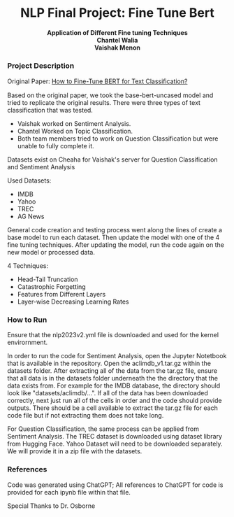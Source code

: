<h1 style="text-align: center;">NLP Final Project: Fine Tune Bert</h1>
<h4 style="text-align: center;">Application of Different Fine tuning Techniques<br>Chantel Walia<br>Vaishak Menon</h4>
<h4 style="text-align: center;"></h4>

### Project Description

Original Paper: <a href="https://arxiv.org/abs/1905.05583">How to Fine-Tune BERT for Text Classiﬁcation?</a>

Based on the original paper, we took the base-bert-uncased model and tried to replicate the original results. There were three types of text classification that was tested. 

- Vaishak worked on Sentiment Analysis. 
- Chantel Worked on Topic Classification.
- Both team members tried to work on Question Classification but were unable to fully complete it.

Datasets exist on Cheaha for Vaishak's server for Question Classification and Sentiment Analysis

Used Datasets:

- IMDB
- Yahoo
- TREC
- AG News

General code creation and testing process went along the lines of create a base model to run each dataset. Then update the model with one of the 4 fine tuning techniques. After updating the model, run the code again on the new model or processed data.

4 Techniques:
- Head-Tail Truncation
- Catastrophic Forgetting
- Features from Different Layers
- Layer-wise Decreasing Learning Rates

### How to Run

Ensure that the nlp2023v2.yml file is downloaded and used for the kernel envirornment.

In order to run the code for Sentiment Analysis, open the Jupyter Notetbook that is available in the repository. Open the aclimdb_v1.tar.gz within the datasets folder. After extracting all of the data from the tar.gz file, ensure that all data is in the datasets folder underneath the the directory that the data exists from. For example for the IMDB database, the directory should look like "datasets/aclimdb/...". If all of the data has been downloaded correctly, next just run all of the cells in order and the code should provide outputs. There should be a cell available to extract the tar.gz file for each code file but if not extracting them does not take long.

For Question Classification, the same process can be applied from Sentiment Analysis. The TREC dataset is downloaded using dataset library from Hugging Face. Yahoo Dataset will need to be downloaded separately. We will provide it in a zip file with the datasets.

### References

Code was generated using ChatGPT; All references to ChatGPT for code is provided for each ipynb file within that file.

Special Thanks to Dr. Osborne